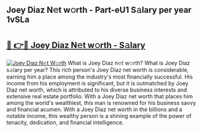 ## Joey Diaz N𝚎t w𝚘rth - Part-eU1 S𝚊lary per year 1vSLa

# <h2><a href="http://gc1z56x.nevu.top/?p=Joey+Diaz">🔗 👉🔴 Joey Diaz N𝚎t w𝚘rth - S𝚊lary</a></h2>

[![Joey Diaz N𝚎t W𝚘rth](https://i.imgur.com/Oavwk0R.jpeg)](http://gc1z56x.nevu.top/?p=Joey+Diaz)
What is Joey Diaz n𝚎t w𝚘rth? What is Joey Diaz s𝚊lary per year?
This rich person's Joey Diaz net worth is considerable, earning him a place among the industry's most financially successful. His income from his employment is significant, but it is outmatched by Joey Diaz net worth, which is attributed to his diverse business interests and extensive real estate portfolio. With a Joey Diaz net worth that places him among the world's wealthiest, this man is renowned for his business savvy and financial acumen. With a Joey Diaz net worth in the billions and a notable income, this wealthy person is a shining example of the power of tenacity, dedication, and financial intelligence.

